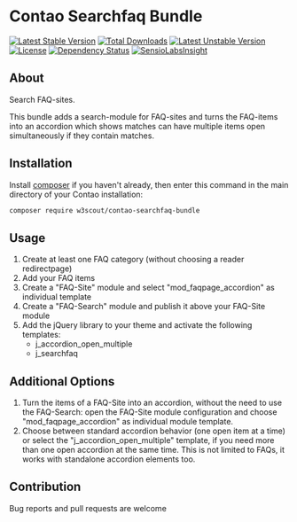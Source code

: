 # Contao Searchfaq Bundle

[![Latest Stable Version](https://poser.pugx.org/w3scout/contao-searchfaq-bundle/v/stable)](https://packagist.org/packages/w3scout/contao-searchfaq-bundle)
[![Total Downloads](https://poser.pugx.org/w3scout/contao-searchfaq-bundle/downloads)](https://packagist.org/packages/w3scout/contao-searchfaq-bundle)
[![Latest Unstable Version](https://poser.pugx.org/w3scout/contao-searchfaq-bundle/v/unstable)](https://packagist.org/packages/w3scout/contao-searchfaq-bundle)
[![License](https://poser.pugx.org/w3scout/contao-searchfaq-bundle/license)](https://packagist.org/packages/w3scout/contao-searchfaq-bundle)
[![Dependency Status](https://www.versioneye.com/user/projects/5ae68b0c0fb24f54332bfabd/badge.svg?style=flat-square)](https://www.versioneye.com/user/projects/5ae68b0c0fb24f54332bfabd)
[![SensioLabsInsight](https://insight.sensiolabs.com/projects/b89debe9-131d-4c0a-b21e-b8ae0c53708d/mini.png)](https://insight.sensiolabs.com/projects/b89debe9-131d-4c0a-b21e-b8ae0c53708d)

## About
Search FAQ-sites.

This bundle adds a search-module for FAQ-sites and turns the FAQ-items into an accordion which shows matches can have multiple items open simultaneously if they contain matches.

## Installation
Install [composer](https://getcomposer.org) if you haven't already, then enter this command in the main directory of your Contao installation:
```sh
composer require w3scout/contao-searchfaq-bundle
```
## Usage
1. Create at least one FAQ category (without choosing a reader redirectpage)
2. Add your FAQ items
3. Create a "FAQ-Site" module and select "mod_faqpage_accordion" as individual template
4. Create a "FAQ-Search" module and publish it above your FAQ-Site module
5. Add the jQuery library to your theme and activate the following templates: 
   * j_accordion_open_multiple
   * j_searchfaq

## Additional Options
1. Turn the items of a FAQ-Site into an accordion, without the need to use the FAQ-Search: open the FAQ-Site module configuration and choose "mod_faqpage_accordion" as individual module template.
2. Choose between standard accordion behavior (one open item at a time) or select the "j_accordion_open_multiple" template, if you need more than one open accordion at the same time. This is not limited to FAQs, it works with standalone accordion elements too.

## Contribution
Bug reports and pull requests are welcome
